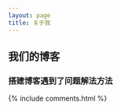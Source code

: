 ```yaml
---
layout: page
title: 关于我 
---
```




<h2> 我们的博客 </h2>  




<h3> 搭建博客遇到了问题解法方法 </h3>  


{% include comments.html %}

